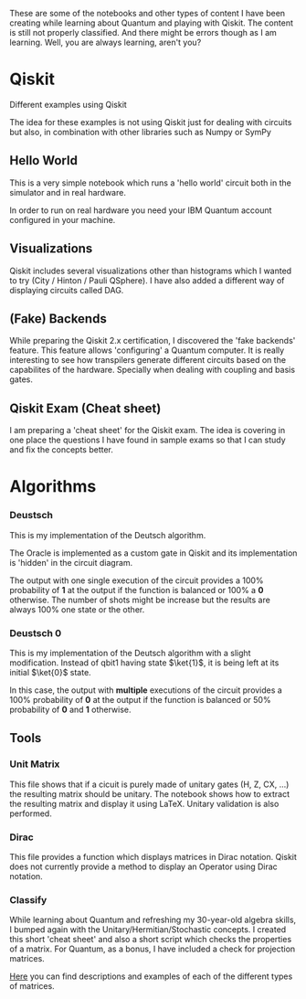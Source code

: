 These are some of the notebooks and other types of content I have been creating while learning about Quantum and playing with Qiskit.
The content is still not properly classified. And there might be errors though as I am learning. Well, you are always learning, aren't you?

# Qiskit

Different examples using Qiskit

The idea for these examples is not using Qiskit just for dealing with circuits but also, in combination with other libraries such as Numpy or SymPy

## Hello World

This is a very simple notebook which runs a 'hello world' circuit both in the simulator and in real hardware. 

In order to run on real hardware you need your IBM Quantum account configured in your machine.

## Visualizations

Qiskit includes several visualizations other than histograms which I wanted to try (City / Hinton / Pauli QSphere).
I have also added a different way of displaying circuits called DAG.

## (Fake) Backends

While preparing the Qiskit 2.x certification, I discovered the 'fake backends' feature. This feature allows 'configuring' a Quantum computer. It is really interesting to see how transpilers generate different circuits based on the capabilites of the hardware. Specially when dealing with coupling and basis gates.

## Qiskit Exam (Cheat sheet)

I am preparing a 'cheat sheet' for the Qiskit exam. The idea is covering in one place the questions I have found in sample exams so that I can study  and fix the concepts better.

# Algorithms

### Deustsch

This is my implementation of the Deutsch algorithm. 

The Oracle is implemented as a custom gate in Qiskit and its implementation is 'hidden' in the circuit diagram.

The output with one single execution of the circuit provides a 100% probability of **1** at the output if the function is balanced or 100% a **0** otherwise.
The number of shots might be increase but the results are always 100% one state or the other.

### Deustsch 0

This is my implementation of the Deutsch algorithm with a slight modification. Instead of qbit1 having state $\ket{1}$, it is being left at its initial $\ket{0}$ state.

In this case, the output with **multiple** executions of the circuit provides a 100% probability of **0** at the output if the function is balanced or 50% probability of **0** and **1** otherwise.

## Tools

### Unit Matrix
This file shows that if a cicuit is purely made of unitary gates (H, Z, CX, ...) the resulting matrix should be unitary.
The notebook shows how to extract the resulting matrix and display it using LaTeX.
Unitary validation is also performed.

### Dirac
This file provides a function which displays matrices in Dirac notation. Qiskit does not currently provide a method to display an Operator using Dirac notation.

### Classify
While learning about Quantum and refreshing my 30-year-old algebra skills, I bumped again with the Unitary/Hermitian/Stochastic concepts. I created this short 'cheat sheet' and also a short script which checks the properties of a matrix.
For Quantum, as a bonus, I have included a check for projection matrices.

[Here](./Classify.md) you can find descriptions and examples of each of the different types of matrices.
